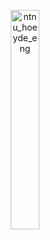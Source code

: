 <p align="center">
  <img src="https://github.com/CosimoFaeti/forecasting-songs-popularity-spotify/assets/99746565/209fdde4-fad6-49cb-ab22-68e911d37f39" alt="ntnu_hoeyde_eng" width="30%">
</p>


